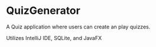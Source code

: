 # QuizGenerator
A Quiz application where users can create an play quizzes.

Utilizes IntelliJ IDE, SQLite, and JavaFX
